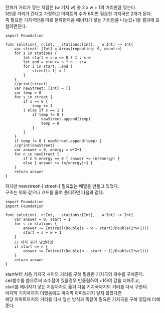 전파가 거리가 닿는 지점은 (w 기지 w) 총 2 x w + 1의 거리만큼 닿는다.   
5만큼 거리가 간다고 가정하고 아파트의 수가 6이면 필요한 기지국은 2개가 된다.   
즉 필요한 기지국만큼 따로 분류한다음 에너지가 닿는 거리만큼 나눈값+1을 결과에 포함하면된다.   

```
import Foundation

func solution(_ n:Int, _ stations:[Int], _ w:Int) -> Int{
    var street: [Int] = Array(repeating: 0, count:n)
    for s in stations {
        let start = s-w <= 0 ? 1 : s-w
        let end = s+w >= n ? n : s+w
        for i in start...end {
            street[i-1] = 1
        }
    }
    //print(street)
    var newStreet: [Int] = []
    var temp = 0
    for s in street {
        if s == 0 {
            temp += 1
        } else if s == 1 {
            if temp != 0 {
                newStreet.append(temp)
                temp = 0
            }
        }
    }
    if temp != 0 { newStreet.append(temp) }
    //print(newStreet)
    var answer = 0, energy = w*2+1
    for n in newStreet {
        if n % energy == 0 { answer += (n/energy) } 
        else { answer += (n/energy)+1 }
    }
    return answer
}
```
하지만 newstreet나 street나 필요없는 배열을 만들고 있었다.   
구조는 위와 같으나 코드를 줄여 풀이하면 다음과 같다.   
```
import Foundation
import Foundation

func solution(_ n:Int, _ stations:[Int], _ w:Int) -> Int{
    var answer = 0, start = 1
    for s in stations {
        answer += Int(ceil(Double(s - w - start)/Double(2*w+1)))
        start = s + w + 1
    }
    // 아직 뒤가 남았다면
    if start <= n {
        answer += Int(ceil(Double(n - start + 1)/Double(2*w+1)))
    }
    return answer
}
```
start부터 처음 기지국 사이의 거리를 구해 필용한 기지국의 개수를 구해준다.   
ceil함수를 씀으로써 소수점이 있을경우 반올림하여 +1하여 값을 더해주고,   
start를 에너지가 닿는 지점까지로 옮겨 다음 기지국까지의 거리를 다시 구한다.   
마지막 기지국까지 더했음에도 마지막 아파트까지 닿지 않았다면   
해당 아파트까지의 거리를 다시 앞선 방식과 똑같이 필요한 기지국을 구해 정답에 더해준다.   

